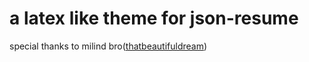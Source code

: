# a latex like theme for json-resume

special thanks to milind bro([thatbeautifuldream](https://github.com/thatbeautifuldream))